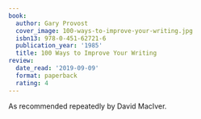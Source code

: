 ```yaml
---
book:
  author: Gary Provost
  cover_image: 100-ways-to-improve-your-writing.jpg
  isbn13: 978-0-451-62721-6
  publication_year: '1985'
  title: 100 Ways to Improve Your Writing
review:
  date_read: '2019-09-09'
  format: paperback
  rating: 4
---
```


As recommended repeatedly by David MacIver.

